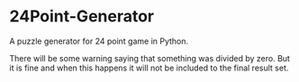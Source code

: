 # 24Point-Generator
A puzzle generator for 24 point game in Python.

There will be some warning saying that something was divided by zero. But it is fine and when this happens it will not be included to the final result set.
